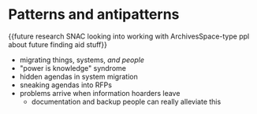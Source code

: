 Patterns and antipatterns
=========================

{{future research
	SNAC
	looking into working with ArchivesSpace-type ppl about future finding aid stuff}}

- migrating things, systems, *and people*
- "power is knowledge" syndrome
- hidden agendas in system migration
- sneaking agendas into RFPs
- problems arrive when information hoarders leave
	- documentation and backup people can really alleviate this


